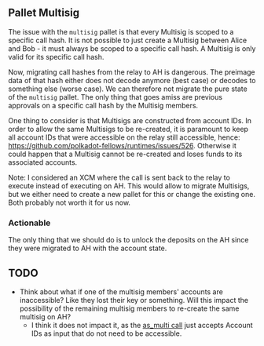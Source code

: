## Pallet Multisig

The issue with the `multisig` pallet is that every Multisig is scoped to a specific call hash. It is
not possible to just create a Multisig between Alice and Bob - it must always be scoped to a
specific call hash. A Multisig is only valid for its specific call hash.

Now, migrating call hashes from the relay to AH is dangerous. The preimage data of that hash either
does not decode anymore (best case) or decodes to something else (worse case). We can therefore  not
migrate the pure state of the `multisig` pallet. The only thing that goes amiss are previous
approvals on a specific call hash by the Multisig members.

One thing to consider is that Multisigs are constructed from account IDs. In order to allow the same
Multisigs to be re-created, it is paramount to keep all account IDs that were accessible on the
relay still accessible, hence: https://github.com/polkadot-fellows/runtimes/issues/526. Otherwise it
could happen that a Multisig cannot be re-created and loses funds to its associated accounts.

Note: I considered an XCM where the call is sent back to the relay to execute instead of executing
on AH. This would allow to migrate Multisigs, but we either need to create a new pallet for this or
change the existing one. Both probably not worth it for us now.
### Actionable

The only thing that we should do is to unlock the deposits on the AH since they were migrated to AH
with the account state.

## TODO
- Think about what if one of the multisig members' accounts are inaccessible? Like they lost their key or something. Will this impact the possibility of the remaining multisig members to re-create the same multisig on AH?
	- I think it does not impact it, as the [as_multi call](https://github.com/paritytech/polkadot-sdk/blob/9cdd1178f9e8da9f08a334a8cbbda435d1ffd9dd/substrate/frame/multisig/src/lib.rs#L358-L361) just accepts Account IDs as input that do not need to be accessible.